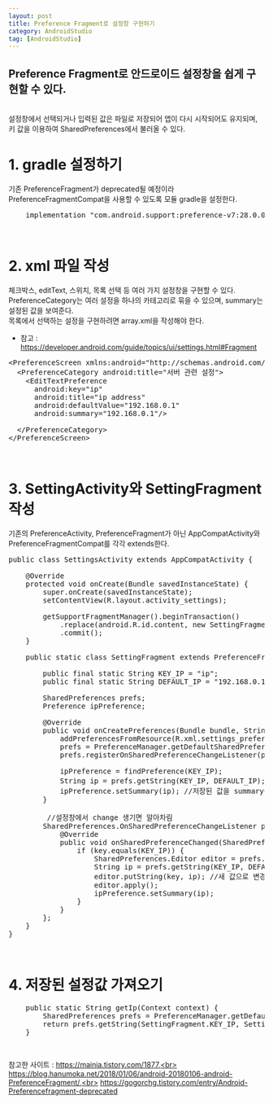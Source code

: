 ```yaml
---
layout: post
title: Preference Fragment로 설정창 구현하기
category: AndroidStudio
tag: [AndroidStudio]
---
```


## Preference Fragment로 안드로이드 설정창을 쉽게 구현할 수 있다.
<br>
설정창에서 선택되거나 입력된 값은 파일로 저장되어 앱이 다시 시작되어도 유지되며, 
키 값을 이용하여 SharedPreferences에서 불러올 수 있다.<br>

# 1. gradle 설정하기

기존 PreferenceFragment가 deprecated될 예정이라 PreferenceFragmentCompat을 사용할 수 있도록 모듈 gradle을 설정한다.
<pre class="prettyprint">
    implementation "com.android.support:preference-v7:28.0.0"
</pre>
<br>

# 2. xml 파일 작성

체크박스, editText, 스위치, 목록 선택 등 여러 가지 설정창을 구현할 수 있다.<br>
PreferenceCategory는 여러 설정을 하나의 카테고리로 묶을 수 있으며, summary는 설정된 값을 보여준다.<br>
목록에서 선택하는 설정을 구현하려면 array.xml을 작성해야 한다.<br>
- 참고 : https://developer.android.com/guide/topics/ui/settings.html#Fragment<br>

<pre class="prettyprint">
&lt;PreferenceScreen xmlns:android="http://schemas.android.com/apk/res/android"&gt;
  &lt;PreferenceCategory android:title="서버 관련 설정"&gt;
    &lt;EditTextPreference
      android:key="ip"
      android:title="ip address"
      android:defaultValue="192.168.0.1"
      android:summary="192.168.0.1"/&gt;

  &lt;/PreferenceCategory&gt;
&lt;/PreferenceScreen&gt;
</pre>
<br>

# 3. SettingActivity와 SettingFragment 작성

기존의 PreferenceActivity, PreferenceFragment가 아닌 AppCompatActivity와 PreferenceFragmentCompat를 각각 extends한다.<br>

<pre class="prettyprint">
public class SettingsActivity extends AppCompatActivity {

    @Override
    protected void onCreate(Bundle savedInstanceState) {
        super.onCreate(savedInstanceState);
        setContentView(R.layout.activity_settings);

        getSupportFragmentManager().beginTransaction()
            .replace(android.R.id.content, new SettingFragment())
            .commit();
    }

    public static class SettingFragment extends PreferenceFragmentCompat {

        public final static String KEY_IP = "ip";
        public final static String DEFAULT_IP = "192.168.0.1";

        SharedPreferences prefs;
        Preference ipPreference;

        @Override
        public void onCreatePreferences(Bundle bundle, String s) {
            addPreferencesFromResource(R.xml.settings_preference);
            prefs = PreferenceManager.getDefaultSharedPreferences(getActivity());
            prefs.registerOnSharedPreferenceChangeListener(prefListener);

            ipPreference = findPreference(KEY_IP);
            String ip = prefs.getString(KEY_IP, DEFAULT_IP); //저장된 값 가져옴
            ipPreference.setSummary(ip); //저장된 값을 summary에 뿌려줌
        }

         //설정창에서 change 생기면 알아차림       
        SharedPreferences.OnSharedPreferenceChangeListener prefListener = new SharedPreferences.OnSharedPreferenceChangeListener() {
            @Override
            public void onSharedPreferenceChanged(SharedPreferences sharedPreferences, String key) {
                if (key.equals(KEY_IP)) {
                    SharedPreferences.Editor editor = prefs.edit();
                    String ip = prefs.getString(KEY_IP, DEFAULT_IP);
                    editor.putString(key, ip); //새 값으로 변경
                    editor.apply();
                    ipPreference.setSummary(ip);
                }
            }
        };
    }
}
</pre>
<br>

# 4. 저장된 설정값 가져오기
<pre class="prettyprint">
    public static String getIp(Context context) {
        SharedPreferences prefs = PreferenceManager.getDefaultSharedPreferences(context);
        return prefs.getString(SettingFragment.KEY_IP, SettingFragment.DEFAULT_IP);
    }
</pre>
<br>


참고한 사이트 : 
https://mainia.tistory.com/1877,<br>
https://blog.hanumoka.net/2018/01/06/android-20180106-android-PreferenceFragment/,<br>
https://gogorchg.tistory.com/entry/Android-Preferencefragment-deprecated<br>
